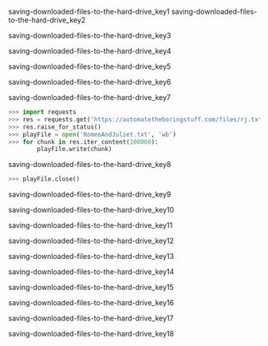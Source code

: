 saving-downloaded-files-to-the-hard-drive_key1
saving-downloaded-files-to-the-hard-drive_key2


saving-downloaded-files-to-the-hard-drive_key3


saving-downloaded-files-to-the-hard-drive_key4


saving-downloaded-files-to-the-hard-drive_key5


saving-downloaded-files-to-the-hard-drive_key6


saving-downloaded-files-to-the-hard-drive_key7


```python
>>> import requests
>>> res = requests.get('https://automatetheboringstuff.com/files/rj.txt')
>>> res.raise_for_status()
>>> playFile = open('RomeoAndJuliet.txt', 'wb')
>>> for chunk in res.iter_content(100000):
        playFile.write(chunk)
```

saving-downloaded-files-to-the-hard-drive_key8
```python
>>> playFile.close()
```
saving-downloaded-files-to-the-hard-drive_key9


saving-downloaded-files-to-the-hard-drive_key10


saving-downloaded-files-to-the-hard-drive_key11


saving-downloaded-files-to-the-hard-drive_key12


saving-downloaded-files-to-the-hard-drive_key13


saving-downloaded-files-to-the-hard-drive_key14


saving-downloaded-files-to-the-hard-drive_key15


saving-downloaded-files-to-the-hard-drive_key16


saving-downloaded-files-to-the-hard-drive_key17


saving-downloaded-files-to-the-hard-drive_key18
